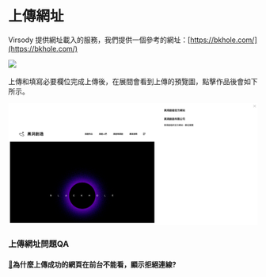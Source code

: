 # 上傳網址

Virsody 提供網址載入的服務，我們提供一個參考的網址：[https://bkhole.com/](https://bkhole.com/)

![](https://lh3.googleusercontent.com/vTuNDLrwTOXe3WWm7yic89ltzNl42h2dp9vMYzOue6Vd-30BiJtqqRVGx\_LtgQxQjV3SxiZegVTVDJWKgMF2bhi12Rxk5oboYw7Ik7IyrRiNnyEfAjW6BpebxyPqTUa-tw)

上傳和填寫必要欄位完成上傳後，在展間會看到上傳的預覽圖，點擊作品後會如下所示。

![](<../../../.gitbook/assets/截圖 2022-04-08 下午1.29.20.png>)

### 上傳網址問題QA

#### [🔘](../shang-chuan-3d-mo-xing/wo-de-3d-mo-xing-tai-da-huo-shi-ge-shi-bu-fu-dao-zhi-shang-chuan-shi-bai-gai-zen-mo-ban.md)為什麼上傳成功的網頁在前台不能看，顯示拒絕連線?
